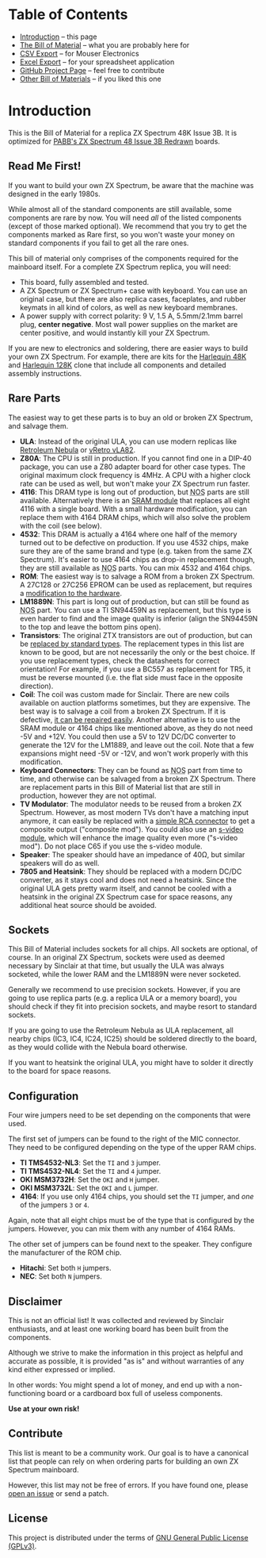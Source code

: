 # Table of Contents

<div class="toc"><ul>
  <li><a href="index.html">Introduction</a> &ndash; this page</li>
  <li><a href="zxspectrum-bom.html">The Bill of Material</a> &ndash; what you are probably here for</li>
  <li><a href="csv.html">CSV Export</a> &ndash; for Mouser Electronics</li>
  <li><a href="zxspectrum-bom.xlsx">Excel Export</a> &ndash; for your spreadsheet application</li>
  <li><a href="https://github.com/shred/zxspectrum-bom">GitHub Project Page</a> &ndash; feel free to contribute</li>
  <li><a href="other.html">Other Bill of Materials</a> &ndash; if you liked this one</li>
</ul></div>

# Introduction

This is the Bill of Material for a replica ZX Spectrum 48K Issue 3B. It is optimized for [PABB's ZX Spectrum 48 Issue 3B Redrawn](https://www.pcbway.com/project/shareproject/ZX_Spectrum_48_Issue_3B_Redrawn.html) boards.

## Read Me First!

If you want to build your own ZX Spectrum, be aware that the machine was designed in the early 1980s.

While almost all of the standard components are still available, some components are rare by now. You will need *all* of the listed components (except of those marked optional). We recommend that you try to get the components marked as <span class="rare">Rare</span> first, so you won't waste your money on standard components if you fail to get all the rare ones.

This bill of material only comprises of the components required for the mainboard itself. For a complete ZX Spectrum replica, you will need:

* This board, fully assembled and tested.
* A ZX Spectrum or ZX Spectrum+ case with keyboard. You can use an original case, but there are also replica cases, faceplates, and rubber keymats in all kind of colors, as well as new keyboard membranes.
* A power supply with correct polarity: 9 V, 1.5 A, 5.5mm/2.1mm barrel plug, **center negative**. Most wall power supplies on the market are center positive, and would instantly kill your ZX Spectrum.

If you are new to electronics and soldering, there are easier ways to build your own ZX Spectrum. For example, there are kits for the [Harlequin 48K](https://www.bytedelight.com/?product_cat=harlequin48) and [Harlequin 128K](https://www.bytedelight.com/?product_cat=harlequin128) clone that include all components and detailed assembly instructions.

## Rare Parts

The easiest way to get these parts is to buy an old or broken ZX Spectrum, and salvage them.

* **ULA**: Instead of the original ULA, you can use modern replicas like [Retroleum Nebula](http://blog.retroleum.co.uk/electronics-articles/nebula-spectrum-ula-chip-replacement-module/) or [vRetro vLA82](https://vdrivezx.com/vla82/).
* **Z80A**: The CPU is still in production. If you cannot find one in a DIP-40 package, you can use a Z80 adapter board for other case types. The original maximum clock frequency is 4MHz. A CPU with a higher clock rate can be used as well, but won't make your ZX Spectrum run faster.
* **4116**: This DRAM type is long out of production, but <abbr title="New Old Stock">NOS</abbr> parts are still available. Alternatively there is an [SRAM module](https://lotharek.pl/productdetail.php?id=267) that replaces all eight 4116 with a single board. With a small hardware modification, you can replace them with 4164 DRAM chips, which will also solve the problem with the coil (see below).
* **4532**: This DRAM is actually a 4164 where one half of the memory turned out to be defective on production. If you use 4532 chips, make sure they are of the same brand and type (e.g. taken from the same ZX Spectrum). It's easier to use 4164 chips as drop-in replacement though, they are still available as <abbr title="New Old Stock">NOS</abbr> parts. You can mix 4532 and 4164 chips.
* **ROM**: The easiest way is to salvage a ROM from a broken ZX Spectrum. A 27C128 or 27C256 EPROM can be used as replacement, but requires a [modification to the hardware](http://blog.retroleum.co.uk/electronics-articles/how-to-replace-the-rom-of-a-zx-spectrum-with-an-eprom/).
* **LM1889N**: This part is long out of production, but can still be found as <abbr title="New Old Stock">NOS</abbr> part. You can use a TI SN94459N as replacement, but this type is even harder to find and the image quality is inferior (align the SN94459N to the top and leave the bottom pins open).
* **Transistors**: The original ZTX transistors are out of production, but can be [replaced by standard types](https://sinclair.wiki.zxnet.co.uk/wiki/Replacement_Components#ZX_Spectrum_48k). The replacement types in this list are known to be good, but are not necessarily the only or the best choice. If you use replacement types, check the datasheets for correct orientation! For example, if you use a BC557 as replacement for TR5, it must be reverse mounted (i.e. the flat side must face in the opposite direction).
* **Coil**: The coil was custom made for Sinclair. There are new coils available on auction platforms sometimes, but they are expensive. The best way is to salvage a coil from a broken ZX Spectrum. If it is defective, [it can be repaired easily](https://shred.zone/cilla/page/458/zx-spectrum-recoiled.html#new-coil). Another alternative is to use the SRAM module or 4164 chips like mentioned above, as they do not need -5V and +12V. You could then use a 5V to 12V DC/DC converter to generate the 12V for the LM1889, and leave out the coil. Note that a few expansions might need -5V or -12V, and won't work properly with this modification.
* **Keyboard Connectors**: They can be found as <abbr title="New Old Stock">NOS</abbr> part from time to time, and otherwise can be salvaged from a broken ZX Spectrum. There are replacement parts in this Bill of Material list that are still in production, however they are not optimal.
* **TV Modulator**: The modulator needs to be reused from a broken ZX Spectrum. However, as most modern TVs don't have a matching input anymore, it can easily be replaced with a [simple RCA connector](https://shred.zone/cilla/page/459/zx-spectrum-chrome.html#composite-mod) to get a composite output ("composite mod"). You could also use an [s-video module](https://github.com/redhawk668/ZX-Spectrum-S-Video), which will enhance the image quality even more ("s-video mod"). Do not place C65 if you use the s-video module.
* **Speaker**: The speaker should have an impedance of 40Ω, but similar speakers will do as well.
* **7805 and Heatsink**: They should be replaced with a modern DC/DC converter, as it stays cool and does not need a heatsink. Since the original ULA gets pretty warm itself, and cannot be cooled with a heatsink in the original ZX Spectrum case for space reasons, any additional heat source should be avoided.

## Sockets

This Bill of Material includes sockets for all chips. All sockets are optional, of course. In an original ZX Spectrum, sockets were used as deemed necessary by Sinclair at that time, but usually the ULA was always socketed, while the lower RAM and the LM1889N were never socketed.

Generally we recommend to use precision sockets. However, if you are going to use replica parts (e.g. a replica ULA or a memory board), you should check if they fit into precision sockets, and maybe resort to standard sockets.

If you are going to use the Retroleum Nebula as ULA replacement, all nearby chips (IC3, IC4, IC24, IC25) should be soldered directly to the board, as they would collide with the Nebula board otherwise.

If you want to heatsink the original ULA, you might have to solder it directly to the board for space reasons.

## Configuration

Four wire jumpers need to be set depending on the components that were used.

The first set of jumpers can be found to the right of the MIC connector. They need to be configured depending on the type of the upper RAM chips.

* **TI TMS4532-NL3**: Set the `TI` and `3` jumper.
* **TI TMS4532-NL4**: Set the `TI` and `4` jumper.
* **OKI MSM3732H**: Set the `OKI` and `H` jumper.
* **OKI MSM3732L**: Set the `OKI` and `L` jumper.
* **4164**: If you use only 4164 chips, you should set the `TI` jumper, and _one_ of the jumpers `3` or `4`.

Again, note that all eight chips must be of the type that is configured by the jumpers. However, you can mix them with any number of 4164 RAMs.

The other set of jumpers can be found next to the speaker. They configure the manufacturer of the ROM chip.

* **Hitachi**: Set both `H` jumpers.
* **NEC**: Set both `N` jumpers.

## Disclaimer

This is not an official list! It was collected and reviewed by Sinclair enthusiasts, and at least one working board has been built from the components.

Although we strive to make the information in this project as helpful and accurate as possible, it is provided "as is" and without warranties of any kind either expressed or implied.

In other words: You might spend a lot of money, and end up with a non-functioning board or a cardboard box full of useless components.

**Use at your own risk!**

## Contribute

This list is meant to be a community work. Our goal is to have a canonical list that people can rely on when ordering parts for building an own ZX Spectrum mainboard.

However, this list may not be free of errors. If you have found one, please [open an issue](https://github.com/shred/zxspectrum-bom/issues) or send a patch.

## License

This project is distributed under the terms of [GNU General Public License (GPLv3)](https://www.gnu.org/licenses/gpl-3.0.en.html#content).
